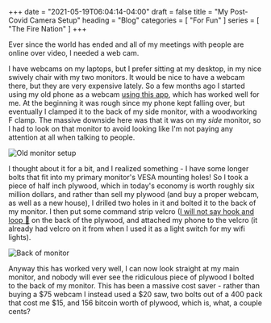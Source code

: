 +++
date = "2021-05-19T06:04:14-04:00"
draft = false
title = "My Post-Covid Camera Setup"
heading = "Blog"
categories = [ "For Fun" ]
series = [ "The Fire Nation" ]
+++

Ever since the world has ended and all of my meetings with people are online over video, I needed a web cam.

<!--more-->

I have webcams on my laptops, but I prefer sitting at my desktop, in my nice swively chair with my two monitors.
It would be nice to have a webcam there, but they are very expensive lately. So a few months ago I started
using my old phone as a webcam [using this app](https://play.google.com/store/apps/details?id=com.pas.webcam&hl=en_US&gl=US),
which has worked well for me. At the beginning it was rough since my phone kept falling over, but eventually I clamped
it to the back of my side monitor, with a woodworking F clamp. The massive downside here was that it was on my _side_ monitor,
so I had to look on that monitor to avoid looking like I'm not paying any attention at all when talking to people.

![Old monitor setup](monitor.png)

I thought about it for a bit, and I realized something - I have some longer bolts that fit into my primary monitor's VESA
mounting holes! So I took a piece of half inch plywood, which in today's economy is worth roughly six million dollars,
and rather than sell my plywood (and buy a proper webcam, as well as a new house), I drilled two holes in it and bolted
it to the back of my monitor. I then put some command strip velcro 
([I will not say hook and loop 😤](https://www.youtube.com/watch?v=rRi8LptvFZY) on the back of the plywood,
and attached my phone to the velcro (it already had velcro on it from when I used it as a light switch for my wifi lights).

![Back of monitor](backmonitor.png)

Anyway this has worked very well, I can now look straight at my main monitor, and nobody will ever see the ridiculous
piece of plywood I bolted to the back of my monitor. This has been a massive cost saver - rather than buying a $75
webcam I instead used a $20 saw, two bolts out of a 400 pack that cost me $15, and 156 bitcoin worth of plywood, which is, what, a couple cents?

